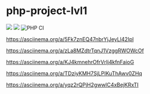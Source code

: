 # php-project-lvl1
<a href="https://codeclimate.com/github/ElenaIzotova8/php-project-lvl1/maintainability"><img src="https://api.codeclimate.com/v1/badges/b4d07e3a2f919ba5b11a/maintainability" /></a>
<a href="https://codeclimate.com/github/ElenaIzotova8/php-project-lvl1/test_coverage"><img src="https://api.codeclimate.com/v1/badges/b4d07e3a2f919ba5b11a/test_coverage" /></a>
![PHP CI](https://github.com/ElenaIzotova8/php-project-lvl1/workflows/PHP%20CI/badge.svg)

https://asciinema.org/a/5Fk7znEQ47nbrYjJeyLl42Ipl

https://asciinema.org/a/zLa8MZdtrTqnJ1VzggRWOWcOf

https://asciinema.org/a/KJ4kmnehrOfrVrIj4kfnFaioG

https://asciinema.org/a/TDziyKMH7SjLPIKuThAwv0ZHq

https://asciinema.org/a/yqz2rQPjH2gwwlC4xBejKRxTI
